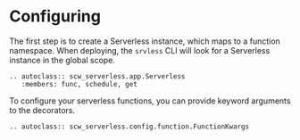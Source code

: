 # Configuring

The first step is to create a Serverless instance, which maps to a function namespace.
When deploying, the `srvless` CLI will look for a Serverless instance in the global scope.

```{eval-rst}
.. autoclass:: scw_serverless.app.Serverless
   :members: func, schedule, get
```

To configure your serverless functions, you can provide keyword arguments to the decorators.

```{eval-rst}
.. autoclass:: scw_serverless.config.function.FunctionKwargs
```
